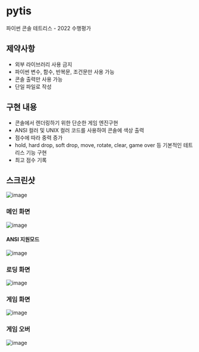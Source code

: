# pytis

파이썬 콘솔 테트리스 - 2022 수행평가

## 제약사항

- 외부 라이브러리 사용 금지
- 파이썬 변수, 함수, 반복문, 조건문만 사용 가능
- 콘솔 출력만 사용 가능
- 단일 파일로 작성

## 구현 내용

- 콘솔에서 렌더링하기 위한 단순한 게임 엔진구현
- ANSI 컬러 및 UNIX 컬러 코드를 사용하여 콘솔에 색상 출력
- 점수에 따라 중력 증가
- hold, hard drop, soft drop, move, rotate, clear, game over 등 기본적인 테트리스 기능 구현
- 최고 점수 기록

## 스크린샷

![image](https://github.com/Soju06/pytis/assets/34199905/a608037e-15bb-4d3c-a718-17584cedfd24)

### 메인 화면
![image](https://github.com/Soju06/pytis/assets/34199905/ad4f2a32-83b5-4fb5-986c-b75b8aa89e02)

#### ANSI 지원모드

![image](https://github.com/Soju06/pytis/assets/34199905/d6214f7d-1d17-4974-b443-62278b0c1680)

### 로딩 화면

![image](https://github.com/Soju06/pytis/assets/34199905/cdc770fb-84a6-4e58-9866-57295c40e960)

### 게임 화면

![image](https://github.com/Soju06/pytis/assets/34199905/0517e117-8149-4b39-bc2f-7a8341d52b75)

### 게임 오버

![image](https://github.com/Soju06/pytis/assets/34199905/d95261e9-eb68-4272-99a3-fc7c57fa11aa)
